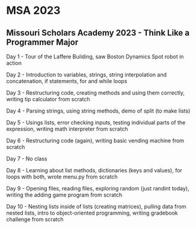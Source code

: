 # MSA 2023
## Missouri Scholars Academy 2023 - Think Like a Programmer Major

Day 1 - Tour of the Laffere Building, saw Boston Dynamics Spot robot in action

Day 2 - Introduction to variables, strings, string interpolation and concatenation, if statements, for and while loops

Day 3 - Restructuring code, creating methods and using them correctly, writing tip calculator from scratch

Day 4 - Parsing strings, using string methods, demo of split (to make lists)

Day 5 - Usings lists, error checking inputs, testing individual parts of the expression, writing math interpreter from scratch

Day 6 - Restructuring code (again), writing basic vending machine from scratch

Day 7 - No class

Day 8 - Learning about list methods, dictionaries (keys and values), for loops with both, wrote menu.py from scratch

Day 9 - Opening files, reading files, exploring random (just randint today), writing the adding game program from scratch

Day 10 - Nesting lists inside of lists (creating matrices), pulling data from nested lists, intro to object-oriented programming, writing gradebook challenge from scratch